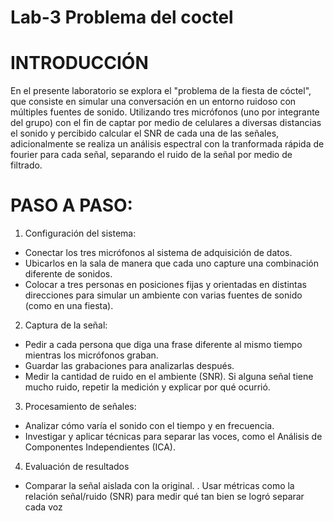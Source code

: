 # Lab-3 Problema del coctel 
# INTRODUCCIÓN
En el presente laboratorio se explora el "problema de la fiesta de cóctel", que consiste en simular una conversación en un entorno ruidoso con múltiples fuentes de sonido. Utilizando tres micrófonos (uno por integrante del grupo) con el fin de captar por medio de celulares a diversas distancias el sonido y percibido calcular el SNR de cada una de las señales, adicionalmente se realiza un análisis espectral con la tranformada rápida de fourier para cada señal, separando el ruido de la señal por medio de filtrado.
# PASO A PASO:
1. Configuración del sistema:
- Conectar los tres micrófonos al sistema de adquisición de datos.
- Ubicarlos en la sala de manera que cada uno capture una combinación diferente de sonidos.
- Colocar a tres personas en posiciones fijas y orientadas en distintas direcciones para simular un ambiente con varias fuentes de sonido (como en una fiesta).

2. Captura de la señal:
- Pedir a cada persona que diga una frase diferente al mismo tiempo mientras los micrófonos graban.
- Guardar las grabaciones para analizarlas después.
- Medir la cantidad de ruido en el ambiente (SNR). Si alguna señal tiene mucho ruido, repetir la medición y explicar por qué ocurrió.

3. Procesamiento de señales:
- Analizar cómo varía el sonido con el tiempo y en frecuencia.
- Investigar y aplicar técnicas para separar las voces, como el Análisis de Componentes Independientes (ICA).

4. Evaluación de resultados
- Comparar la señal aislada con la original. . Usar métricas como la relación señal/ruido (SNR) para medir qué tan bien se logró separar cada voz
